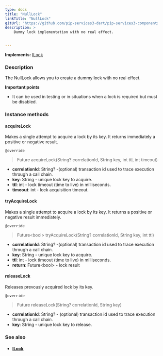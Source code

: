 ```yaml
---
type: docs
title: "NullLock"
linkTitle: "NullLock"
gitUrl: "https://github.com/pip-services3-dart/pip-services3-components-dart"
description: >
    Dummy lock implementation with no real effect.

   
---
```


**Implements:** [ILock](../ilock)

### Description

The NullLock allows you to create a dummy lock with no real effect.

**Important points**

-  It can be used in testing or in situations when a lock is required but must be disabled.

### Instance methods

#### acquireLock
Makes a single attempt to acquire a lock by its key.
It returns immediately a positive or negative result.

`@override`
> Future acquireLock(String? correlationId, String key, int ttl, int timeout)

- **correlationId**: String? -(optional) transaction id used to trace execution through a call chain. 
- **key**: String - unique lock key to acquire.
- **ttl**: int - lock timeout (time to live) in milliseconds.
- **timeout**: int - lock acquisition timeout.



#### tryAcquireLock
Makes a single attempt to acquire a lock by its key.
It returns a positive or negative result immediately.

`@override`
> Future\<bool\> tryAcquireLock(String? correlationId, String key, int ttl)

- **correlationId**: String? -(optional) transaction id used to trace execution through a call chain. 
- **key**: String - unique lock key to acquire.
- **ttl**: int - lock timeout (time to live) in milliseconds.
- **return**: Future\<bool\> - lock result


#### releaseLock
Releases prevously acquired lock by its key.

`@override`
> Future releaseLock(String? correlationId, String key)

- **correlationId**: String? - (optional) transaction id used to trace execution through a call chain.
- **key**: String - unique lock key to release.


### See also
- #### [ILock](../ilock)
